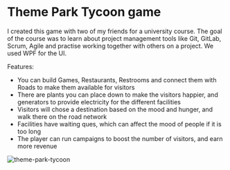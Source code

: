 # Theme Park Tycoon game

I created this game with two of my friends for a university course. The goal of the course was to learn about project management tools like Git, GitLab, Scrum, Agile and practise working together with others on a project. We used WPF for the UI.

Features:
- You can build Games, Restaurants, Restrooms and connect them with Roads to make them available for visitors
- There are plants you can place down to make the visitors happier, and generators to provide electricity for the different facilities
- Visitors will chose a destination based on the mood and hunger, and walk there on the road network
- Facilities have waiting ques, which can affect the mood of people if it is too long
- The player can run campaigns to boost the number of visitors, and earn more revenue

![theme-park-tycoon](https://user-images.githubusercontent.com/43452607/218339387-56cc3e1b-d542-4366-9159-ee5be78da7d8.png)
